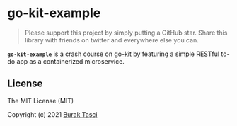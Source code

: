 # go-kit-example

> Please support this project by simply putting a GitHub star. Share this library with friends on twitter and everywhere else you can.

**`go-kit-example`** is a crash course on [go-kit] by featuring a simple RESTful to-do app as a containerized microservice.

## <a name="license"></a> License

The MIT License (MIT)

Copyright (c) 2021 [Burak Tasci]

[go-kit]: https://github.com/go-kit/kit
[burak tasci]: https://github.com/fulls1z3
